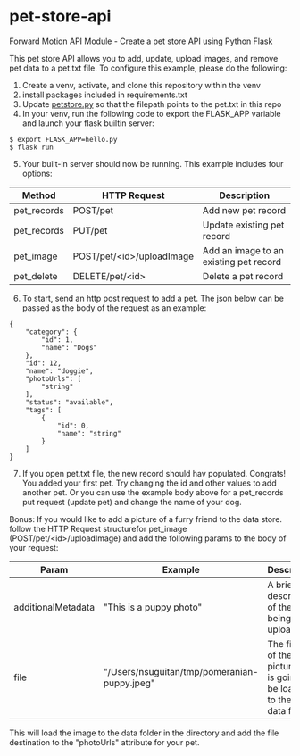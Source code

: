 # pet-store-api
Forward Motion API Module - Create a pet store API using Python Flask

This pet store API allows you to add, update, upload images, and remove pet data to a pet.txt file. To configure this example, please do the following:<br />
1. Create a venv, activate, and clone this repository within the venv
2. install packages included in requirements.txt
3. Update [petstore.py](petstore.py) so that the filepath points to the pet.txt in this repo
4. In your venv, run the following code to export the FLASK_APP variable and launch your flask builtin server: <br />
```
$ export FLASK_APP=hello.py
$ flask run
```
5. Your built-in server should now be running. This example includes four options: <br />

| Method        | HTTP Request  | Description  |
| ------------- |-------------| -----------------------------------------|
| pet_records | POST/pet | Add new pet record |
| pet_records | PUT/pet | Update existing pet record |
| pet_image | POST/pet/&lt;id>/uploadImage | Add an image to an existing pet record |
| pet_delete | DELETE/pet/&lt;id> | Delete a pet record |

6. To start, send an http post request to add a pet. The json below can be passed as the body of the request as an example:
```
{
    "category": {
        "id": 1,
        "name": "Dogs"
    },
    "id": 12,
    "name": "doggie",
    "photoUrls": [
        "string"
    ],
    "status": "available",
    "tags": [
        {
            "id": 0,
            "name": "string"
        }
    ]
}
```
7. If you open pet.txt file, the new record should hav populated. Congrats! You added your first pet. Try changing the id and other values to add another pet. Or you can use the example body above for a pet_records put request (update pet) and change the name of your dog.

Bonus: If you would like to add a picture of a furry friend to the data store. follow the HTTP Request structurefor pet_image (POST/pet/&lt;id>/uploadImage) and add the following params to the body of your request: <br/>

| Param        | Example  | Description  |
| ------------- |-------------| -----------------------------------------|
| additionalMetadata | "This is a puppy photo" | A brief description of the file being uploaded |
| file | "/Users/nsuguitan/tmp/pomeranian-puppy.jpeg" | The filepath of the picture that is going to be loaded to the our data folder|

This will load the image to the data folder in the directory and add the file destination to the "photoUrls" attribute for your pet. 
